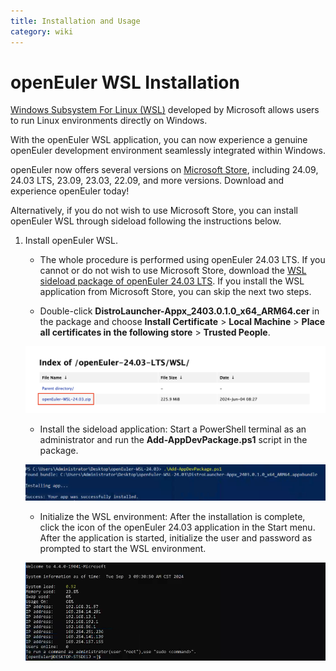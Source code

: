 ```yaml
---
title: Installation and Usage
category: wiki
---
```


# openEuler WSL Installation

[Windows Subsystem For Linux (WSL)](https://learn.microsoft.com/en-us/windows/wsl/about) developed by Microsoft allows users to run Linux environments directly on Windows.

With the openEuler WSL application, you can now experience a genuine openEuler development environment seamlessly integrated within Windows.

openEuler now offers several versions on [Microsoft Store](https://apps.microsoft.com/search?query=openeuler&hl=en-us&gl=US), including 24.09, 24.03 LTS, 23.09, 23.03, 22.09, and more versions. Download and experience openEuler today!

Alternatively, if you do not wish to use Microsoft Store, you can install openEuler WSL through sideload following the instructions below.

1. Install openEuler WSL.
    - The whole procedure is performed using openEuler 24.03 LTS. If you cannot or do not wish to use Microsoft Store, download the [WSL sideload package of openEuler 24.03 LTS](https://repo.openeuler.org/openEuler-24.03-LTS/WSL/openEuler-WSL-24.03.zip). If you install the WSL application from Microsoft Store, you can skip the next two steps.

    - Double-click **DistroLauncher-Appx_2403.0.1.0_x64_ARM64.cer** in the package and choose **Install Certificate** > **Local Machine** > **Place all certificates in the following store** > **Trusted People**.

    ![](./images/wsl_9.22.58.png)
    - Install the sideload application: Start a PowerShell terminal as an administrator and run the **Add-AppDevPackage.ps1** script in the package.

    ![](./images/wsl_11.17.27.png)
    - Initialize the WSL environment: After the installation is complete, click the icon of the openEuler 24.03 application in the Start menu. After the application is started, initialize the user and password as prompted to start the WSL environment.

    ![](./images/wsl_9.31.20.png)
